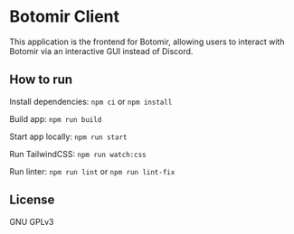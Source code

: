 # Botomir Client

This application is the frontend for Botomir, allowing users to interact with Botomir via an interactive GUI instead of Discord.

## How to run

Install dependencies: `npm ci` or `npm install`

Build app: `npm run build`

Start app locally: `npm run start`

Run TailwindCSS: `npm run watch:css`

Run linter: `npm run lint` or `npm run lint-fix`

## License

GNU GPLv3
